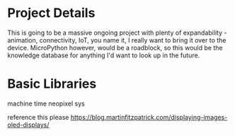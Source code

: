 # Project Details
This is going to be a massive ongoing project with plenty of expandability - animation, connectivity, IoT, you name it, I really want to bring it over to the device. MicroPython however, would be a roadblock, so this would be the knowledge database for anything I'd want to look up in the future.

# Basic Libraries
machine
time
neopixel
sys

reference this please
https://blog.martinfitzpatrick.com/displaying-images-oled-displays/